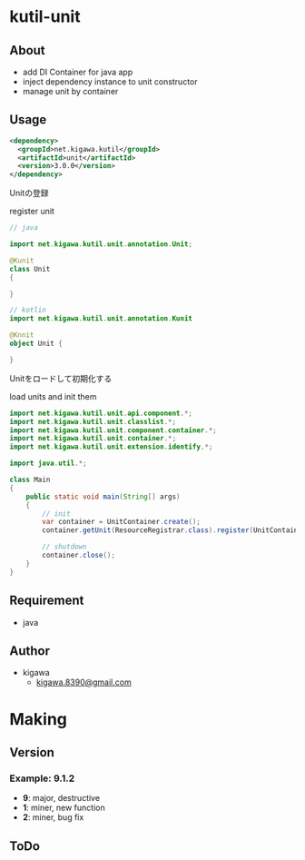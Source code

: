 # kutil-unit

## About

* add DI Container for java app
* inject dependency instance to unit constructor
* manage unit by container

## Usage

```pom.xml
<dependency>
  <groupId>net.kigawa.kutil</groupId>
  <artifactId>unit</artifactId>
  <version>3.0.0</version>
</dependency>
```

Unitの登録

register unit

```java
// java

import net.kigawa.kutil.unit.annotation.Unit;

@Kunit
class Unit
{

}
```

```kotlin
// kotlin
import net.kigawa.kutil.unit.annotation.Kunit

@Knnit
object Unit {

}
```

Unitをロードして初期化する

load units and init them

```java
import net.kigawa.kutil.unit.api.component.*;
import net.kigawa.kutil.unit.classlist.*;
import net.kigawa.kutil.unit.component.container.*;
import net.kigawa.kutil.unit.container.*;
import net.kigawa.kutil.unit.extension.identify.*;

import java.util.*;

class Main
{
    public static void main(String[] args)
    {
        // init
        var container = UnitContainer.create();
        container.getUnit(ResourceRegistrar.class).register(UnitContainerTest.class);

        // shutdown
        container.close();
    }
}
```

## Requirement

* java

## Author

* kigawa
    * kigawa.8390@gmail.com

# Making

## Version

### Example: 9.1.2

* **9**: major, destructive
* **1**: miner, new function
* **2**: miner, bug fix

## ToDo
